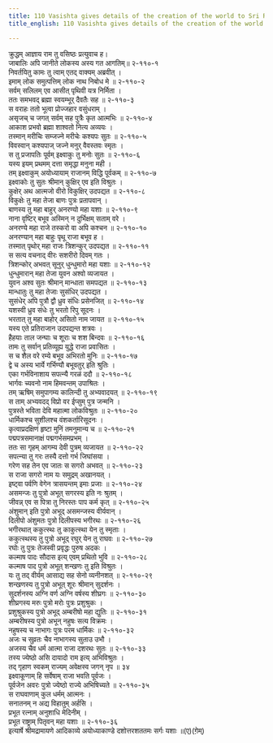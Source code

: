 ```yaml
---
title: 110 Vasishta gives details of the creation of the world to Sri Rama
title_english: 110 Vasishta gives details of the creation of the world to Sri Rama

---
```

क्रुद्धम् आज्ञाय राम तु वसिष्ठः प्रत्युवाच ह।  
जाबालिः अपि जानीते लोकस्य अस्य गत आगतिम्॥ २-११०-१  
निवर्तयितु कामः तु त्वाम् एतद् वाक्यम् अब्रवीत् ।  
इमाम् लोक समुत्पत्तिम् लोक नाथ निबोध मे ॥ २-११०-२  
सर्वम् सलिलम् एव आसीत् पृथिवी यत्र निर्मिता ।  
ततः समभवद् ब्रह्मा स्वयम्भूर् दैवतैः सह ॥ २-११०-३  
स वराहः ततो भूत्वा प्रोज्जहार वसुंधराम् ।  
असृजच् च जगत् सर्वम् सह पुत्रैः कृत आत्मभिः ॥ २-११०-४  
आकाश प्रभवो ब्रह्मा शाश्वतो नित्य अव्ययः ।  
तस्मान् मरीचिः सम्जज्ने मरीचेः कश्यपः सुतः ॥ २-११०-५  
विवस्वान् कश्यपाज् जज्ने मनुर् वैवस्तवः स्मृतः ।  
स तु प्रजापतिः पूर्वम् इक्ष्वाकुः तु मनोः सुतः ॥ २-११०-६  
यस्य इयम् प्रथमम् दत्ता समृद्धा मनुना मही ।  
तम् इक्ष्वाकुम् अयोध्यायाम् राजानम् विद्धि पूर्वकम् ॥ २-११०-७  
इक्ष्वाकोः तु सुतः श्रीमान् कुक्षिर् एव इति विश्रुतः ।  
कुक्षेर् अथ आत्मजो वीरो विकुक्षिर् उदपद्यत ॥ २-११०-८  
विकुक्षेः तु महा तेजा बाणः पुत्रः प्रतापवान् ।  
बाणस्य तु महा बाहुर् अनरण्यो महा यशाः ॥ २-११०-९  
नाना वृष्टिर् बभूव अस्मिन् न दुर्भिक्षम् सताम् वरे ।  
अनरण्ये महा राजे तस्करो वा अपि कश्चन ॥ २-११०-१०  
अनरण्यान् महा बाहुः पृथू राजा बभूव ह ।  
तस्मात् पृथोर् महा राजः त्रिशन्कुर् उदपद्यत ॥ २-११०-११  
स सत्य वचनाद् वीरः सशरीरो दिवम् गतः ।  
त्रिशन्कोर् अभवत् सूनुर् धुन्धुमारो महा यशाः ॥ २-११०-१२  
धुन्धुमारान् महा तेजा युवन अश्वो व्यजायत ।  
युवन अश्व सुतः श्रीमान् मान्धाता समपद्यत ॥ २-११०-१३  
मान्धातुः तु महा तेजाः सुसंधिर् उदपद्यत ।  
सुसंधेर् अपि पुत्रौ द्वौ ध्रुव संधिः प्रसेनजित् ॥ २-११०-१४  
यशस्वी ध्रुव संधेः तु भरतो रिपु सूदनः ।  
भरतात् तु महा बाहोर् असितो नाम जायत ॥ २-११०-१५  
यस्य एते प्रतिराजान उदपद्यन्त शत्रवः ।  
हैहयाः ताल जन्घाः च शूराः च शश बिन्दवः ॥ २-११०-१६  
तामः तु सर्वान् प्रतिव्यूह्य युद्धे राजा प्रवासितः ।  
स च शैल वरे रम्ये बभूव अभिरतो मुनिः ॥ २-११०-१७  
द्वे च अस्य भार्ये गर्भिण्यौ बभूवतुर् इति श्रुतिः ।  
एका गर्भविनाशाय सपत्न्यै गरळं ददौ ॥ २-११०-१८  
भार्गवः च्यवनो नाम हिमवन्तम् उपाश्रितः ।  
तम् ऋषिम् समुपागम्य कालिन्दी तु अभ्यवादयत् ॥ २-११०-१९  
स ताम् अभ्यवदद् विप्रो वर ईप्सुम् पुत्र जन्मनि ।  
पुत्रस्ते भविता देवि महात्मा लोकविश्रुतः ॥ २-११०-२०  
धार्मिकश्च सुशीलश्च वंशकर्तारिसूदनः ।  
कृत्वाप्रदक्षिणं हृष्टा मुनिं तमनुमान्य च ॥ २-११०-२१  
पद्मपत्रसमानाक्षं पद्मगर्भसमप्रभम् ।  
ततः सा गृहम् आगम्य देवी पुत्रम् व्यजायत ॥ २-११०-२२  
सपत्न्या तु गरः तस्यै दत्तो गर्भ जिघांसया ।  
गरेण सह तेन एव जातः स सगरो अभवत् ॥ २-११०-२३  
स राजा सगरो नाम यः समुद्रम् अखानयत् ।  
इष्ट्वा पर्वणि वेगेन त्रासयन्तम् इमाः प्रजाः ॥ २-११०-२४  
असमन्जः तु पुत्रो अभूत् सगरस्य इति नः श्रुतम् ।  
जीवन्न् एव स पित्रा तु निरस्तः पाप कर्म कृत् ॥ २-११०-२५  
अंशुमान् इति पुत्रो अभूद् असमन्जस्य वीर्यवान् ।  
दिलीपो अंशुमतः पुत्रो दिलीपस्य भगीरथः ॥ २-११०-२६  
भगीरथात् ककुत्स्थः तु काकुत्स्था येन तु स्मृताः ।  
ककुत्स्थस्य तु पुत्रो अभूद् रघुर् येन तु राघवः ॥ २-११०-२७  
रघोः तु पुत्रः तेजस्वी प्रवृद्धः पुरुष अदकः ।  
कल्माष पादः सौदास इत्य् एवम् प्रथितो भुवि ॥ २-११०-२८  
कल्माष पाद पुत्रो अभूत् शन्खणः तु इति विश्रुतः ।  
यः तु तद् वीर्यम् आसाद्य सह सेनो व्यनीनशत् ॥ २-११०-२९  
शन्खणस्य तु पुत्रो अभूत् शूरः श्रीमान् सुदर्शनः ।  
सुदर्शनस्य अग्नि वर्ण अग्नि वर्षस्य शीघ्रगः ॥ २-११०-३०  
शीघ्रगस्य मरुः पुत्रो मरोः पुत्रः प्रशुश्रुकः ।  
प्रशुश्रुकस्य पुत्रो अभूद् अम्बरीषो महा द्युतिः ॥ २-११०-३१  
अम्बरीषस्य पुत्रो अभून् नहुषः सत्य विक्रमः ।  
नहुषस्य च नाभागः पुत्रः परम धार्मिकः ॥ २-११०-३२  
अजः च सुव्रतः चैव नाभागस्य सुताउ उभौ ।  
अजस्य चैव धर्म आत्मा राजा दशरथः सुतः ॥ २-११०-३३  
तस्य ज्येष्ठो असि दायादो राम इत्य् अभिविश्रुतः ।  
तद् गृहाण स्वकम् राज्यम् अवेक्षस्व जगन् नृप ॥ ३४  
इक्ष्वाकूणाम् हि सर्वेषाम् राजा भवति पूर्वजः ।  
पूर्वजेन अवरः पुत्रो ज्येष्ठो राज्ये अभिषिच्यते ॥ २-११०-३५  
स राघवाणाम् कुल धर्मम् आत्मनः ।  
सनातनम् न अद्य विहातुम् अर्हसि ।  
प्रभूत रत्नाम् अनुशाधि मेदिनीम् ।  
प्रभूत राष्ट्राम् पितृवन् महा यशाः ॥ २-११०-३६  
इत्यार्षे श्रीमद्रामायणे आदिकाव्ये अयोध्याकाण्डे दशोत्तरशततमः सर्गः यशाः ॥(ए)(ग़ेम्)